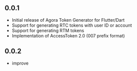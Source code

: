 ## 0.0.1

- Initial release of Agora Token Generator for Flutter/Dart
- Support for generating RTC tokens with user ID or account
- Support for generating RTM tokens
- Implementation of AccessToken 2.0 (007 prefix format)

## 0.0.2

- improve

